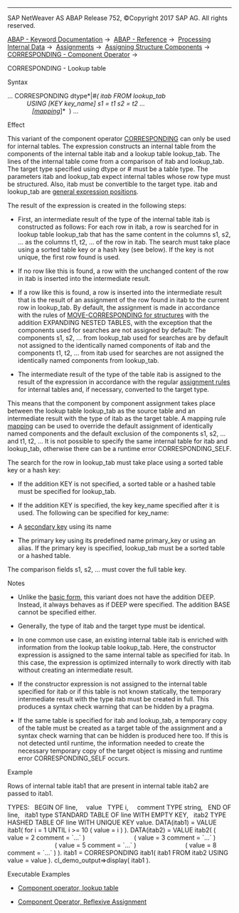   

* * *

SAP NetWeaver AS ABAP Release 752, ©Copyright 2017 SAP AG. All rights reserved.

[ABAP - Keyword Documentation](https://help.sap.com/doc/abapdocu_752_index_htm/7.52/en-US/abenabap.htm) →  [ABAP - Reference](https://help.sap.com/doc/abapdocu_752_index_htm/7.52/en-US/abenabap_reference.htm) →  [Processing Internal Data](https://help.sap.com/doc/abapdocu_752_index_htm/7.52/en-US/abenabap_data_working.htm) →  [Assignments](https://help.sap.com/doc/abapdocu_752_index_htm/7.52/en-US/abenvalue_assignments.htm) →  [Assigning Structure Components](https://help.sap.com/doc/abapdocu_752_index_htm/7.52/en-US/abencorresponding.htm) →  [CORRESPONDING - Component Operator](https://help.sap.com/doc/abapdocu_752_index_htm/7.52/en-US/abenconstructor_expr_corresponding.htm) → 

CORRESPONDING - Lookup table

Syntax

... CORRESPONDING dtype*|*#( itab FROM lookup\_tab
                                USING *\[*KEY key\_name*\]* s1 = t1 s2 = t2 ...
                                *\[*[mapping](https://help.sap.com/doc/abapdocu_752_index_htm/7.52/en-US/abencorresponding_constr_mapping.htm)*\]*  ) ...

Effect

This variant of the component operator [CORRESPONDING](https://help.sap.com/doc/abapdocu_752_index_htm/7.52/en-US/abenconstructor_expr_corresponding.htm) can only be used for internal tables. The expression constructs an internal table from the components of the internal table itab and a lookup table lookup\_tab. The lines of the internal table come from a comparison of itab and lookup\_tab. The target type specified using dtype or # must be a table type. The parameters itab and lookup\_tab expect internal tables whose row type must be structured. Also, itab must be convertible to the target type. itab and lookup\_tab are [general expression positions](https://help.sap.com/doc/abapdocu_752_index_htm/7.52/en-US/abengeneral_expr_position_glosry.htm "Glossary Entry").

The result of the expression is created in the following steps:

-   First, an intermediate result of the type of the internal table itab is constructed as follows: For each row in itab, a row is searched for in lookup table lookup\_tab that has the same content in the columns s1, s2, ... as the columns t1, t2, ... of the row in itab. The search must take place using a sorted table key or a hash key (see below). If the key is not unique, the first row found is used.

-   If no row like this is found, a row with the unchanged content of the row in itab is inserted into the intermediate result.

-   If a row like this is found, a row is inserted into the intermediate result that is the result of an assignment of the row found in itab to the current row in lookup\_tab. By default, the assignment is made in accordance with the rules of [MOVE-CORRESPONDING for structures](https://help.sap.com/doc/abapdocu_752_index_htm/7.52/en-US/abapmove-corresponding_structure.htm) with the addition EXPANDING NESTED TABLES, with the exception that the components used for searches are not assigned by default: The components s1, s2, ... from lookup\_tab used for searches are by default not assigned to the identically named components of itab and the components t1, t2, ... from itab used for searches are not assigned the identically named components from lookup\_tab.

-   The intermediate result of the type of the table itab is assigned to the result of the expression in accordance with the regular [assignment rules](https://help.sap.com/doc/abapdocu_752_index_htm/7.52/en-US/abenconversion_rules.htm) for internal tables and, if necessary, converted to the target type.

This means that the component by component assignment takes place between the lookup table lookup\_tab as the source table and an intermediate result with the type of itab as the target table. A mapping rule [mapping](https://help.sap.com/doc/abapdocu_752_index_htm/7.52/en-US/abencorresponding_constr_mapping.htm) can be used to override the default assignment of identically named components and the default exclusion of the components s1, s2, ... and t1, t2, ... It is not possible to specify the same internal table for itab and lookup\_tab, otherwise there can be a runtime error CORRESPONDING\_SELF.

The search for the row in lookup\_tab must take place using a sorted table key or a hash key:

-   If the addition KEY is not specified, a sorted table or a hashed table must be specified for lookup\_tab.

-   If the addition KEY is specified, the key key\_name specified after it is used. The following can be specified for key\_name:

-   A [secondary key](https://help.sap.com/doc/abapdocu_752_index_htm/7.52/en-US/abensecondary_key_glosry.htm "Glossary Entry") using its name

-   The primary key using its predefined name primary\_key or using an alias. If the primary key is specified, lookup\_tab must be a sorted table or a hashed table.

The comparison fields s1, s2, ... must cover the full table key.

Notes

-   Unlike the [basic form](https://help.sap.com/doc/abapdocu_752_index_htm/7.52/en-US/abencorresponding_constr_arg_type.htm), this variant does not have the addition DEEP. Instead, it always behaves as if DEEP were specified. The addition BASE cannot be specified either.

-   Generally, the type of itab and the target type must be identical.

-   In one common use case, an existing internal table itab is enriched with information from the lookup table lookup\_tab. Here, the constructor expression is assigned to the same internal table as specified for itab. In this case, the expression is optimized internally to work directly with itab without creating an intermediate result.

-   If the constructor expression is not assigned to the internal table specified for itab or if this table is not known statically, the temporary intermediate result with the type itab must be created in full. This produces a syntax check warning that can be hidden by a pragma.

-   If the same table is specified for itab and lookup\_tab, a temporary copy of the table must be created as a target table of the assignment and a syntax check warning that can be hidden is produced here too. If this is not detected until runtime, the information needed to create the necessary temporary copy of the target object is missing and runtime error CORRESPONDING\_SELF occurs.

Example

Rows of internal table itab1 that are present in internal table itab2 are passed to itab1.

TYPES:
  BEGIN OF line,
    value   TYPE i,
    comment TYPE string,
  END OF line,
  itab1 type STANDARD TABLE OF line WITH EMPTY KEY,
  itab2 TYPE HASHED TABLE OF line WITH UNIQUE KEY value.
DATA(itab1) = VALUE itab1( for i = 1 UNTIL i >= 10 ( value = i ) ).
DATA(itab2) = VALUE itab2( ( value = 2 comment = \`...\` )
                           ( value = 3 comment = \`...\` )
                           ( value = 5 comment = \`...\` )
                           ( value = 8 comment = \`...\` ) ).
itab1 = CORRESPONDING itab1( itab1 FROM itab2 USING value = value ).
cl\_demo\_output=>display( itab1 ).

Executable Examples

-   [Component operator, lookup table](https://help.sap.com/doc/abapdocu_752_index_htm/7.52/en-US/abencorresponding_using_abexa.htm)

-   [Component Operator, Reflexive Assignment](https://help.sap.com/doc/abapdocu_752_index_htm/7.52/en-US/abencorresponding_using_self_abexa.htm)